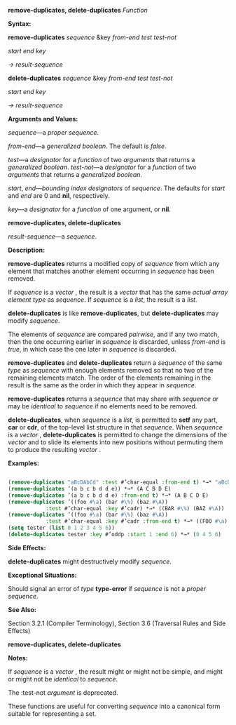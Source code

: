**remove-duplicates, delete-duplicates** *Function* 



**Syntax:** 



**remove-duplicates** *sequence* &amp;key *from-end test test-not* 



*start end key* 



*→ result-sequence* 



**delete-duplicates** *sequence* &amp;key *from-end test test-not* 



*start end key* 



*→ result-sequence* 



**Arguments and Values:** 



*sequence*—a *proper sequence*. 



*from-end*—a *generalized boolean*. The default is *false*. 



*test*—a *designator* for a *function* of two *arguments* that returns a *generalized boolean*. *test-not*—a *designator* for a *function* of two *arguments* that returns a *generalized boolean*. 



*start*, *end*—*bounding index designators* of *sequence*. The defaults for *start* and *end* are 0 and **nil**, respectively. 



*key*—a *designator* for a *function* of one argument, or **nil**. 







 



 



**remove-duplicates, delete-duplicates** 



*result-sequence*—a *sequence*. 



**Description:** 



**remove-duplicates** returns a modified copy of *sequence* from which any element that matches another element occurring in *sequence* has been removed. 



If *sequence* is a *vector* , the result is a *vector* that has the same *actual array element type* as *sequence*. If *sequence* is a *list*, the result is a *list*. 



**delete-duplicates** is like **remove-duplicates**, but **delete-duplicates** may modify *sequence*. 



The elements of *sequence* are compared *pairwise*, and if any two match, then the one occurring earlier in *sequence* is discarded, unless *from-end* is *true*, in which case the one later in *sequence* is discarded. 



**remove-duplicates** and **delete-duplicates** return a *sequence* of the same *type* as *sequence* with enough elements removed so that no two of the remaining elements match. The order of the elements remaining in the result is the same as the order in which they appear in *sequence*. 



**remove-duplicates** returns a *sequence* that may share with *sequence* or may be *identical* to *sequence* if no elements need to be removed. 



**delete-duplicates**, when *sequence* is a *list*, is permitted to **setf** any part, **car** or **cdr**, of the top-level list structure in that *sequence*. When *sequence* is a *vector* , **delete-duplicates** is permitted to change the dimensions of the *vector* and to slide its elements into new positions without permuting them to produce the resulting *vector* . 



**Examples:**
```lisp

(remove-duplicates "aBcDAbCd" :test #’char-equal :from-end t) *→* "aBcD" 
(remove-duplicates ’(a b c b d d e)) *→* (A C B D E) 
(remove-duplicates ’(a b c b d d e) :from-end t) *→* (A B C D E) 
(remove-duplicates ’((foo #\a) (bar #\%) (baz #\A)) 
		    :test #’char-equal :key #’cadr) *→* ((BAR #\%) (BAZ #\A)) 
(remove-duplicates ’((foo #\a) (bar #\%) (baz #\A)) 
		    :test #’char-equal :key #’cadr :from-end t) *→* ((FOO #\a) (BAR #\%)) 
(setq tester (list 0 1 2 3 4 5 6)) 
(delete-duplicates tester :key #’oddp :start 1 :end 6) *→* (0 4 5 6) 

```
**Side Effects:** 



**delete-duplicates** might destructively modify *sequence*. 



**Exceptional Situations:** 



Should signal an error of *type* **type-error** if *sequence* is not a *proper sequence*. 



**See Also:** 



Section 3.2.1 (Compiler Terminology), Section 3.6 (Traversal Rules and Side Effects) 



 



 



**remove-duplicates, delete-duplicates** 



**Notes:** 



If *sequence* is a *vector* , the result might or might not be simple, and might or might not be *identical* to *sequence*. 



The :test-not *argument* is deprecated. 



These functions are useful for converting *sequence* into a canonical form suitable for representing a set. 







 



 





